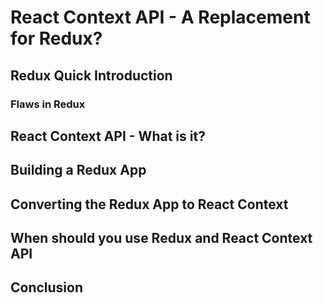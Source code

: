 # React Context API - A Replacement for Redux?

## Redux Quick Introduction

### Flaws in Redux

## React Context API - What is it?

## Building a Redux App

## Converting the Redux App to React Context

## When should you use Redux and React Context API

## Conclusion
